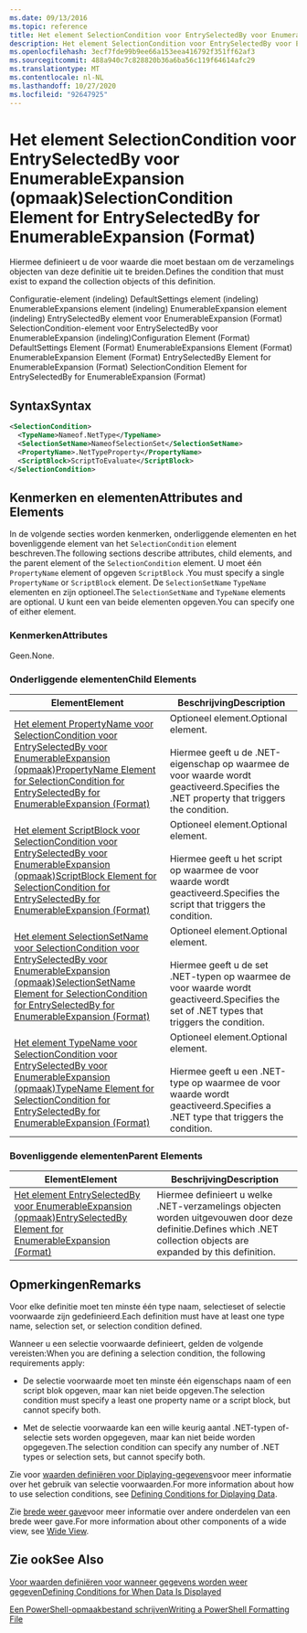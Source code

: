 ```yaml
---
ms.date: 09/13/2016
ms.topic: reference
title: Het element SelectionCondition voor EntrySelectedBy voor EnumerableExpansion (opmaak)
description: Het element SelectionCondition voor EntrySelectedBy voor EnumerableExpansion (opmaak)
ms.openlocfilehash: 3ecf7fde99b9ee66a153eea416792f351ff62af3
ms.sourcegitcommit: 488a940c7c828820b36a6ba56c119f64614afc29
ms.translationtype: MT
ms.contentlocale: nl-NL
ms.lasthandoff: 10/27/2020
ms.locfileid: "92647925"
---
```

# <a name="selectioncondition-element-for-entryselectedby-for-enumerableexpansion-format"></a><span data-ttu-id="a714e-103">Het element SelectionCondition voor EntrySelectedBy voor EnumerableExpansion (opmaak)</span><span class="sxs-lookup"><span data-stu-id="a714e-103">SelectionCondition Element for EntrySelectedBy for EnumerableExpansion (Format)</span></span>

<span data-ttu-id="a714e-104">Hiermee definieert u de voor waarde die moet bestaan om de verzamelings objecten van deze definitie uit te breiden.</span><span class="sxs-lookup"><span data-stu-id="a714e-104">Defines the condition that must exist to expand the collection objects of this definition.</span></span>

<span data-ttu-id="a714e-105">Configuratie-element (indeling) DefaultSettings element (indeling) EnumerableExpansions element (indeling) EnumerableExpansion element (indeling) EntrySelectedBy element voor EnumerableExpansion (Format) SelectionCondition-element voor EntrySelectedBy voor EnumerableExpansion (indeling)</span><span class="sxs-lookup"><span data-stu-id="a714e-105">Configuration Element (Format) DefaultSettings Element (Format) EnumerableExpansions Element (Format) EnumerableExpansion Element (Format) EntrySelectedBy Element for EnumerableExpansion (Format) SelectionCondition Element for EntrySelectedBy for EnumerableExpansion (Format)</span></span>

## <a name="syntax"></a><span data-ttu-id="a714e-106">Syntax</span><span class="sxs-lookup"><span data-stu-id="a714e-106">Syntax</span></span>

```xml
<SelectionCondition>
  <TypeName>Nameof.NetType</TypeName>
  <SelectionSetName>NameofSelectionSet</SelectionSetName>
  <PropertyName>.NetTypeProperty</PropertyName>
  <ScriptBlock>ScriptToEvaluate</ScriptBlock>
</SelectionCondition>
```

## <a name="attributes-and-elements"></a><span data-ttu-id="a714e-107">Kenmerken en elementen</span><span class="sxs-lookup"><span data-stu-id="a714e-107">Attributes and Elements</span></span>

<span data-ttu-id="a714e-108">In de volgende secties worden kenmerken, onderliggende elementen en het bovenliggende element van het `SelectionCondition` element beschreven.</span><span class="sxs-lookup"><span data-stu-id="a714e-108">The following sections describe attributes, child elements, and the parent element of the `SelectionCondition` element.</span></span> <span data-ttu-id="a714e-109">U moet één `PropertyName` element of opgeven `ScriptBlock` .</span><span class="sxs-lookup"><span data-stu-id="a714e-109">You must specify a single `PropertyName` or `ScriptBlock` element.</span></span> <span data-ttu-id="a714e-110">De `SelectionSetName` `TypeName` elementen en zijn optioneel.</span><span class="sxs-lookup"><span data-stu-id="a714e-110">The `SelectionSetName` and `TypeName` elements are optional.</span></span> <span data-ttu-id="a714e-111">U kunt een van beide elementen opgeven.</span><span class="sxs-lookup"><span data-stu-id="a714e-111">You can specify one of either element.</span></span>

### <a name="attributes"></a><span data-ttu-id="a714e-112">Kenmerken</span><span class="sxs-lookup"><span data-stu-id="a714e-112">Attributes</span></span>

<span data-ttu-id="a714e-113">Geen.</span><span class="sxs-lookup"><span data-stu-id="a714e-113">None.</span></span>

### <a name="child-elements"></a><span data-ttu-id="a714e-114">Onderliggende elementen</span><span class="sxs-lookup"><span data-stu-id="a714e-114">Child Elements</span></span>

|<span data-ttu-id="a714e-115">Element</span><span class="sxs-lookup"><span data-stu-id="a714e-115">Element</span></span>|<span data-ttu-id="a714e-116">Beschrijving</span><span class="sxs-lookup"><span data-stu-id="a714e-116">Description</span></span>|
|-------------|-----------------|
|[<span data-ttu-id="a714e-117">Het element PropertyName voor SelectionCondition voor EntrySelectedBy voor EnumerableExpansion (opmaak)</span><span class="sxs-lookup"><span data-stu-id="a714e-117">PropertyName Element for SelectionCondition for EntrySelectedBy for EnumerableExpansion (Format)</span></span>](./propertyname-element-for-selectioncondition-for-entryselectedby-for-enumerableexpansion-format.md)|<span data-ttu-id="a714e-118">Optioneel element.</span><span class="sxs-lookup"><span data-stu-id="a714e-118">Optional element.</span></span><br /><br /> <span data-ttu-id="a714e-119">Hiermee geeft u de .NET-eigenschap op waarmee de voor waarde wordt geactiveerd.</span><span class="sxs-lookup"><span data-stu-id="a714e-119">Specifies the .NET property that triggers the condition.</span></span>|
|[<span data-ttu-id="a714e-120">Het element ScriptBlock voor SelectionCondition voor EntrySelectedBy voor EnumerableExpansion (opmaak)</span><span class="sxs-lookup"><span data-stu-id="a714e-120">ScriptBlock Element for SelectionCondition for EntrySelectedBy for EnumerableExpansion (Format)</span></span>](./scriptblock-element-for-selectioncondition-for-entryselectedby-for-enumerableexpansion-format.md)|<span data-ttu-id="a714e-121">Optioneel element.</span><span class="sxs-lookup"><span data-stu-id="a714e-121">Optional element.</span></span><br /><br /> <span data-ttu-id="a714e-122">Hiermee geeft u het script op waarmee de voor waarde wordt geactiveerd.</span><span class="sxs-lookup"><span data-stu-id="a714e-122">Specifies the script that triggers the condition.</span></span>|
|[<span data-ttu-id="a714e-123">Het element SelectionSetName voor SelectionCondition voor EntrySelectedBy voor EnumerableExpansion (opmaak)</span><span class="sxs-lookup"><span data-stu-id="a714e-123">SelectionSetName Element for SelectionCondition for EntrySelectedBy for EnumerableExpansion (Format)</span></span>](./selectionsetname-element-for-selectioncondition-for-entryselectedby-for-enumerableexpansion-format.md)|<span data-ttu-id="a714e-124">Optioneel element.</span><span class="sxs-lookup"><span data-stu-id="a714e-124">Optional element.</span></span><br /><br /> <span data-ttu-id="a714e-125">Hiermee geeft u de set .NET-typen op waarmee de voor waarde wordt geactiveerd.</span><span class="sxs-lookup"><span data-stu-id="a714e-125">Specifies the set of .NET types that triggers the condition.</span></span>|
|[<span data-ttu-id="a714e-126">Het element TypeName voor SelectionCondition voor EntrySelectedBy voor EnumerableExpansion (opmaak)</span><span class="sxs-lookup"><span data-stu-id="a714e-126">TypeName Element for SelectionCondition for EntrySelectedBy for EnumerableExpansion (Format)</span></span>](./typename-element-for-selectioncondition-for-entryselectedby-for-enumerableexpansion-format.md)|<span data-ttu-id="a714e-127">Optioneel element.</span><span class="sxs-lookup"><span data-stu-id="a714e-127">Optional element.</span></span><br /><br /> <span data-ttu-id="a714e-128">Hiermee geeft u een .NET-type op waarmee de voor waarde wordt geactiveerd.</span><span class="sxs-lookup"><span data-stu-id="a714e-128">Specifies a .NET type that triggers the condition.</span></span>|

### <a name="parent-elements"></a><span data-ttu-id="a714e-129">Bovenliggende elementen</span><span class="sxs-lookup"><span data-stu-id="a714e-129">Parent Elements</span></span>

|<span data-ttu-id="a714e-130">Element</span><span class="sxs-lookup"><span data-stu-id="a714e-130">Element</span></span>|<span data-ttu-id="a714e-131">Beschrijving</span><span class="sxs-lookup"><span data-stu-id="a714e-131">Description</span></span>|
|-------------|-----------------|
|[<span data-ttu-id="a714e-132">Het element EntrySelectedBy voor EnumerableExpansion (opmaak)</span><span class="sxs-lookup"><span data-stu-id="a714e-132">EntrySelectedBy Element for EnumerableExpansion (Format)</span></span>](./entryselectedby-element-for-enumerableexpansion-format.md)|<span data-ttu-id="a714e-133">Hiermee definieert u welke .NET-verzamelings objecten worden uitgevouwen door deze definitie.</span><span class="sxs-lookup"><span data-stu-id="a714e-133">Defines which .NET collection objects are expanded by this definition.</span></span>|

## <a name="remarks"></a><span data-ttu-id="a714e-134">Opmerkingen</span><span class="sxs-lookup"><span data-stu-id="a714e-134">Remarks</span></span>

<span data-ttu-id="a714e-135">Voor elke definitie moet ten minste één type naam, selectieset of selectie voorwaarde zijn gedefinieerd.</span><span class="sxs-lookup"><span data-stu-id="a714e-135">Each definition must have at least one type name, selection set, or selection condition defined.</span></span>

<span data-ttu-id="a714e-136">Wanneer u een selectie voorwaarde definieert, gelden de volgende vereisten:</span><span class="sxs-lookup"><span data-stu-id="a714e-136">When you are defining a selection condition, the following requirements apply:</span></span>

- <span data-ttu-id="a714e-137">De selectie voorwaarde moet ten minste één eigenschaps naam of een script blok opgeven, maar kan niet beide opgeven.</span><span class="sxs-lookup"><span data-stu-id="a714e-137">The selection condition must specify a least one property name or a script block, but cannot specify both.</span></span>

- <span data-ttu-id="a714e-138">Met de selectie voorwaarde kan een wille keurig aantal .NET-typen of-selectie sets worden opgegeven, maar kan niet beide worden opgegeven.</span><span class="sxs-lookup"><span data-stu-id="a714e-138">The selection condition can specify any number of .NET types or selection sets, but cannot specify both.</span></span>

<span data-ttu-id="a714e-139">Zie voor [waarden definiëren voor Diplaying-gegevens](./defining-conditions-for-displaying-data.md)voor meer informatie over het gebruik van selectie voorwaarden.</span><span class="sxs-lookup"><span data-stu-id="a714e-139">For more information about how to use selection conditions, see [Defining Conditions for Diplaying Data](./defining-conditions-for-displaying-data.md).</span></span>

<span data-ttu-id="a714e-140">Zie [brede weer gave](./creating-a-wide-view.md)voor meer informatie over andere onderdelen van een brede weer gave.</span><span class="sxs-lookup"><span data-stu-id="a714e-140">For more information about other components of a wide view, see [Wide View](./creating-a-wide-view.md).</span></span>

## <a name="see-also"></a><span data-ttu-id="a714e-141">Zie ook</span><span class="sxs-lookup"><span data-stu-id="a714e-141">See Also</span></span>

[<span data-ttu-id="a714e-142">Voor waarden definiëren voor wanneer gegevens worden weer gegeven</span><span class="sxs-lookup"><span data-stu-id="a714e-142">Defining Conditions for When Data Is Displayed</span></span>](./defining-conditions-for-displaying-data.md)

[<span data-ttu-id="a714e-143">Een PowerShell-opmaakbestand schrijven</span><span class="sxs-lookup"><span data-stu-id="a714e-143">Writing a PowerShell Formatting File</span></span>](./writing-a-powershell-formatting-file.md)

